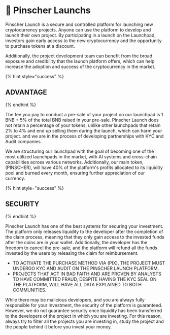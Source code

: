 # 🚀 Pinscher Launchs

Pinscher Launch is a secure and controlled platform for launching new cryptocurrency projects. Anyone can use the platform to develop and launch their own project. By participating in a launch on the Launchpad, investors gain early access to the new cryptocurrency and the opportunity to purchase tokens at a discount.&#x20;

Additionally, the project development team can benefit from the broad exposure and credibility that the launch platform offers, which can help increase the adoption and success of the cryptocurrency in the market.

{% hint style="success" %}
## ADVANTAGE
{% endhint %}

The fee you pay to conduct a pre-sale of your project on our launchpad is 1 BNB + 5% of the total BNB raised in your pre-sale. Pinscher Launch does not retain a percentage of your tokens, unlike other launchpads that retain 2% to 4% and end up selling them during the launch, which can harm your project.  and we are in the process of developing partnerships with KYC and Audit companies.

We are structuring our launchpad with the goal of becoming one of the most utilized launchpads in the market, with AI systems and cross-chain capabilities across various networks. Additionally, our main token, (PINSCHER), will have 40% of the platform's profits allocated to its liquidity pool and burned every month, ensuring further appreciation of our currency.

{% hint style="success" %}
## SECURITY
{% endhint %}

Pinscher Launch has one of the best systems for securing your investment. The platform only releases liquidity to the developer after the completion of the claim process, meaning that they only gain access to the invested funds after the coins are in your wallet. Additionally, the developer has the freedom to cancel the pre-sale, and the platform will refund all the funds invested by the users by releasing the claim for reimbursement.

* TO ACTIVATE THE PURCHASE METHOD VIA (PIX), THE PROJECT MUST UNDERGO KYC AND AUDIT ON THE PINSCHER LAUNCH PLATFORM.
* PROJECTS THAT ACT IN BAD FAITH AND ARE PROVEN BY ANALYSTS TO HAVE COMMITTED FRAUD, DESPITE HAVING THE KYC SEAL ON THE PLATFORM, WILL HAVE ALL DATA EXPLAINED TO BOTH COMMUNITIES.

While there may be malicious developers, and you are always fully responsible for your investment, the security of the platform is guaranteed. However, we do not guarantee security once liquidity has been transferred to the developers of the project in which you are investing. For this reason, always try to filter all the projects you are investing in, study the project and the people behind it before you invest your money.

